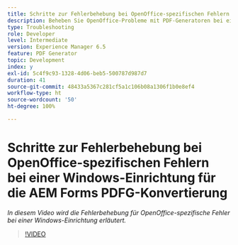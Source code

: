 ```yaml
---
title: Schritte zur Fehlerbehebung bei OpenOffice-spezifischen Fehlern bei einer Windows-Einrichtung
description: Beheben Sie OpenOffice-Probleme mit PDF-Generatoren bei einer Windows-Einrichtung.
type: Troubleshooting
role: Developer
level: Intermediate
version: Experience Manager 6.5
feature: PDF Generator
topic: Development
index: y
exl-id: 5c4f9c93-1328-4d06-beb5-500787d987d7
duration: 41
source-git-commit: 48433a5367c281cf5a1c106b08a1306f1b0e8ef4
workflow-type: ht
source-wordcount: '50'
ht-degree: 100%

---
```


# Schritte zur Fehlerbehebung bei OpenOffice-spezifischen Fehlern bei einer Windows-Einrichtung für die AEM Forms PDFG-Konvertierung

*In diesem Video wird die Fehlerbehebung für OpenOffice-spezifische Fehler bei einer Windows-Einrichtung erläutert.*

>[!VIDEO](https://video.tv.adobe.com/v/335481?quality=12&learn=on)
